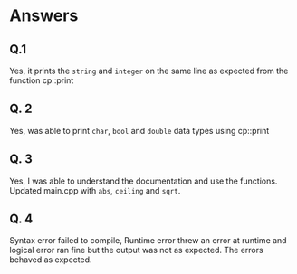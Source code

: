 # Answers

## Q.1

Yes, it prints the `string` and `integer` on the same line as expected from the function cp::print

## Q. 2

Yes, was able to print `char`, `bool` and `double` data types using cp::print

## Q. 3

Yes, I was able to understand the documentation and use the functions. Updated main.cpp with `abs`, `ceiling` and `sqrt`.

## Q. 4

Syntax error failed to compile, Runtime error threw an error at runtime and logical error ran fine but the output was not as expected. The errors behaved as expected.
